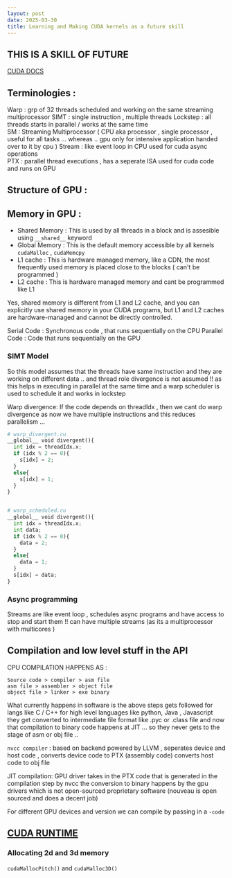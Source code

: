 ```yaml
---
layout: post
date: 2025-03-30
title: Learning and Making CUDA kernels as a future skill 
---
```


## THIS IS A SKILL OF FUTURE 
[CUDA DOCS](https://docs.nvidia.com/cuda/cuda-c-programming-guide/)


## Terminologies : 
Warp : grp of 32 threads scheduled and working on the same streaming multiprocessor 
SIMT : single instruction , multiple threads
Lockstep : all threads starts in parallel / works at the same time  
SM : Streaming Multiprocessor ( CPU aka processor , single processor , useful for all tasks ... whereas .. gpu only for intensive application handed over to it by cpu )
Stream : like event loop in CPU used for cuda async operations  
PTX : parallel thread executions , has a seperate ISA used for cuda code and runs on GPU 

## Structure of GPU :



## Memory in GPU : 

* Shared Memory : This is used by all threads in a block and is assesible using `__shared__` keyword  
* Global Memory : This is the default memory accessible by all kernels `cudaMalloc` , `cudaMemcpy`  
* L1 cache : This is hardware managed memory, like a CDN, the most frequently used memory is placed close to the blocks ( can't be programmed )  
* L2 cache : This is hardware managed memory and cant be programmed like L1

Yes, shared memory is different from L1 and L2 cache, and you can explicitly use shared memory in your CUDA programs, but L1 and L2 caches are hardware-managed and cannot be directly controlled.

Serial Code : Synchronous code , that runs sequentially on the CPU 
Parallel Code : Code that runs sequentially on the GPU

### SIMT Model 
So this model assumes that the threads have same instruction and they are working on different data .. and thread role divergence is not assumed !! as this helps in executing in parallel at the same time and a warp scheduler is used to schedule it and works in lockstep 

Warp divergence: If the code depends on threadIdx , then we cant do warp divergence as now we have multiple instructions and this reduces parallelism ...

```python
# warp_divergent.cu
__global__ void divergent(){
  int idx = threadIdx.x;
  if (idx % 2 == 0){
    s[idx] = 2;
  }
  else{
    s[idx] = 1;
  }
}


# warp_scheduled.cu
__global__ void divergent(){
  int idx = threadIdx.x;
  int data;
  if (idx % 2 == 0){
    data = 2;
  }
  else{
    data = 1;
  }
  s[idx] = data;
}

```
### Async programming
Streams are like event loop , schedules async programs and have access to stop and start them !!
can have multiple streams (as its a multiprocessor with multicores )  



## Compilation and low level stuff in the API 
CPU COMPILATION HAPPENS AS : 

```
Source code > compiler > asm file
asm file > assembler > object file
object file > linker > exe binary 
```

What currently happens in software is the above steps gets followed for langs like C / C++ for high level languages like python, Java , Javascript they get converted to intermediate file format like .pyc or .class file and now that compilation to binary code happens at JIT ... so they never gets to the stage of asm or obj file ..   



`nvcc compiler` : based on backend powered by LLVM , 
seperates device and host code , 
converts device code to PTX (assembly code) 
converts host code to obj file 

JIT compilation: 
GPU driver takes in the PTX code that is generated in the compilation step by nvcc 
the conversion to binary happens by the gpu drivers which is not open-sourced proprietary software (nouveau is open sourced and does a decent job)

For different GPU devices and version we can compile by passing in a `-code`  

## [CUDA RUNTIME](https://docs.nvidia.com/cuda/cuda-c-programming-guide/#cuda-runtime)

### Allocating 2d and 3d memory 
`cudaMallocPitch()` and `cudaMalloc3D()` 




















